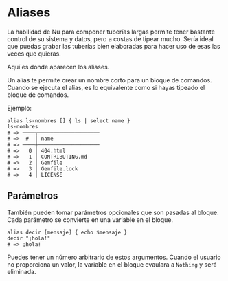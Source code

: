 # Aliases

La habilidad de Nu para componer tuberías largas permite tener bastante control de su sistema y datos, pero a costas de tipear mucho. Sería ideal que puedas grabar las tuberías bien elaboradas para hacer uso de esas las veces que quieras.

Aquí es donde aparecen los aliases.

Un alias te permite crear un nombre corto para un bloque de comandos. Cuando se ejecuta el alias, es lo equivalente como si hayas tipeado el bloque de comandos.

Ejemplo:

```
alias ls-nombres [] { ls | select name }
ls-nombres
# => ────┬────────────────────
# =>  #  │ name
# => ────┼────────────────────
# =>   0 │ 404.html
# =>   1 │ CONTRIBUTING.md
# =>   2 │ Gemfile
# =>   3 │ Gemfile.lock
# =>   4 │ LICENSE
```

## Parámetros

También pueden tomar parámetros opcionales que son pasadas al bloque. Cada parámetro se convierte en una variable en el bloque.

```
alias decir [mensaje] { echo $mensaje }
decir "¡hola!"
# => ¡hola!
```

Puedes tener un número arbitrario de estos argumentos. Cuando el usuario no proporciona un valor, la variable en el bloque evaulara a `Nothing` y será eliminada.
